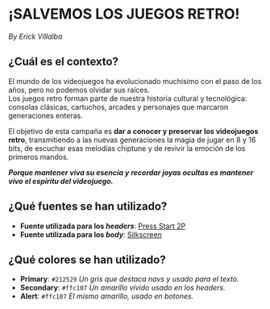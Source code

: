 #  ¡SALVEMOS LOS JUEGOS RETRO!
*By Erick Villalba* 
## ¿Cuál es el contexto?
El mundo de los videojuegos ha evolucionado muchísimo con el paso de los años, pero no podemos olvidar sus raíces.  
Los juegos retro forman parte de nuestra historia cultural y tecnológica: consolas clásicas, cartuchos, arcades y personajes que marcaron generaciones enteras.

El objetivo de esta campaña es **dar a conocer y preservar los videojuegos retro**, transmitiendo a las nuevas generaciones la magia de jugar en 8 y 16 bits, de escuchar esas melodías chiptune y de revivir la emoción de los primeros mandos.

_**Porque mantener viva su esencia y recordar joyas ocultas es mantener vivo el espíritu del videojuego.**_
## ¿Qué fuentes se han utilizado?
- **Fuente utilizada para los _headers_**: [Press Start 2P](https://fonts.google.com/specimen/Press+Start+2P)  
- **Fuente utilizada para los _body_**: [Silkscreen](https://fonts.google.com/specimen/Silkscreen)
## ¿Qué colores se han utilizado?
  - **Primary**: `#212529` _Un gris que destaca navs y usado para el texto._  
  - **Secondary**: `#ffc107` _Un amarillo vívido usado en los headers._
  - **Alert**: `#ffc107` _El mismo amarillo, usado en botones._
